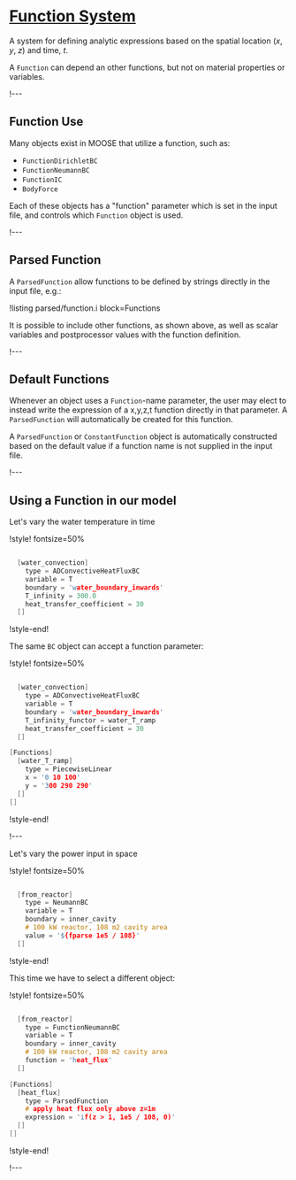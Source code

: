 # [Function System](syntax/Functions/index.md)

A system for defining analytic expressions based on the spatial location ($x$, $y$, $z$) and
time, $t$.

A `Function` can depend an other functions, but not on material properties or variables.

!---

## Function Use

Many objects exist in MOOSE that utilize a function, such as:

- `FunctionDirichletBC`
- `FunctionNeumannBC`
- `FunctionIC`
- `BodyForce`

Each of these objects has a "function" parameter which is set in the input file, and controls which
`Function` object is used.

!---

## Parsed Function

A `ParsedFunction` allow functions to be defined by strings directly in the input file, e.g.:

!listing parsed/function.i block=Functions

It is possible to include other functions, as shown above, as well as scalar variables and
postprocessor values with the function definition.

!---

## Default Functions

Whenever an object uses a `Function`-name parameter, the user may elect to instead write
the expression of a x,y,z,t function directly in that parameter. A `ParsedFunction` will automatically
be created for this function.

A `ParsedFunction` or `ConstantFunction` object is automatically constructed based on the default
value if a function name is not supplied in the input file.

!---

## Using a Function in our model

Let's vary the water temperature in time

!style! fontsize=50%

```cpp

  [water_convection]
    type = ADConvectiveHeatFluxBC
    variable = T
    boundary = 'water_boundary_inwards'
    T_infinity = 300.0
    heat_transfer_coefficient = 30
  []
```

!style-end!

The same  `BC`  object can accept a function parameter:

!style! fontsize=50%

```cpp

  [water_convection]
    type = ADConvectiveHeatFluxBC
    variable = T
    boundary = 'water_boundary_inwards'
    T_infinity_functor = water_T_ramp
    heat_transfer_coefficient = 30
  []

[Functions]
  [water_T_ramp]
    type = PiecewiseLinear
    x = '0 10 100'
    y = '300 290 290'
  []
[]
```

!style-end!

!---


Let's vary the power input in space

!style! fontsize=50%

```cpp

  [from_reactor]
    type = NeumannBC
    variable = T
    boundary = inner_cavity
    # 100 kW reactor, 108 m2 cavity area
    value = '${fparse 1e5 / 108}'
  []
```

!style-end!

This time we have to select a different object:

!style! fontsize=50%

```cpp

  [from_reactor]
    type = FunctionNeumannBC
    variable = T
    boundary = inner_cavity
    # 100 kW reactor, 108 m2 cavity area
    function = 'heat_flux'
  []

[Functions]
  [heat_flux]
    type = ParsedFunction
    # apply heat flux only above z=1m
    expression = 'if(z > 1, 1e5 / 108, 0)'
  []
[]
```

!style-end!

!---

